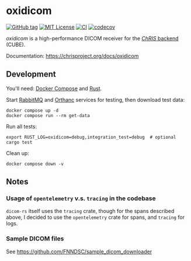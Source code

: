 # oxidicom

[![GitHub tag](https://img.shields.io/github/v/tag/FNNDSC/oxidicom?filter=v*.*.*&label=version)](https://github.com/FNNDSC/oxidicom/pkgs/container/oxidicom)
[![MIT License](https://img.shields.io/github/license/fnndsc/oxidicom)](https://github.com/FNNDSC/oxidicom/blob/master/LICENSE)
[![CI](https://github.com/FNNDSC/oxidicom/actions/workflows/ci.yml/badge.svg)](https://github.com/FNNDSC/oxidicom/actions/workflows/ci.yml)
[![codecov](https://codecov.io/gh/FNNDSC/oxidicom/graph/badge.svg?token=24J11SWJEA)](https://codecov.io/gh/FNNDSC/oxidicom)

_oxidicom_ is a high-performance DICOM receiver for the
[_ChRIS_ backend](https://github.com/FNNDSC/ChRIS_ultron_backEnd) (CUBE).

Documentation: https://chrisproject.org/docs/oxidicom

## Development

You'll need: [Docker Compose](https://docs.docker.com/compose/) and [Rust](https://rustup.rs/).

Start [RabbitMQ](https://hub.docker.com/_/rabbitmq) and [Orthanc](https://www.orthanc-server.com/)
services for testing, then download test data:

```shell
docker compose up -d
docker compose run --rm get-data
```

Run all tests:

```shell
export RUST_LOG=oxidicom=debug,integration_test=debug  # optional
cargo test
```

Clean up:

```shell
docker compose down -v
```

## Notes

### Usage of `opentelemetry` v.s. `tracing` in the codebase

`dicom-rs` itself uses the `tracing` crate, though for the spans described above,
I decided to use the `opentelemetry` crate for spans, and `tracing` for logs.

### Sample DICOM files

See https://github.com/FNNDSC/sample_dicom_downloader
